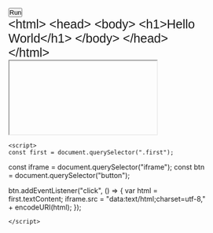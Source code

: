 <!DOCTYPE html>
<html lang="en">
<head>
    <meta charset="UTF-8">
    <meta name="viewport" content="width=device-width, initial-scale=1.0">
    <meta http-equiv="X-UA-Compatible" content="ie=edge">
        <title>Html editor</title>
<style>
	* {
  box-sizing: border-box;
  padding: 0;
  margin: 0;
}


.btn {
  position:absolute;
  top:0%;
  left:25%;
   padding: 0.4rem;
  width: 6rem;
  background: #999999;
  color: gold;
  font-size: 1rem;
  outline:none;
  cursor:pointer;
   height:8%;
}
.btn:hover{
   color:white;
   background: blue;
}


.main-editor {
  background:#D0ECE7;
  display: flex;
  width: 100%;
  top:7%;
  padding: 4rem;
  box-shadow:0 2px 3px black;
  position:fixed;
    height:110vh;
   justify-content: center;
    align-items: center;
  border: 7px solid #36383f;
}

.first {
  background-color: #ffffff;
  width: 50%;
  top:30%;
   overflow-x: hidden;
  overflow-y: auto;
  white-space: pre;
  box-shadow: 0 1px 1px rgb(22, 22, 22);
  outline: none;
  padding: 0.4rem;
  height: 90vh;
}

.second {
  background-color: rgb(255, 255, 255);
  width: 50%;
  overflow-y: auto;
  white-space: pre;
  right: 0;
  box-shadow: 0 1px 1px rgb(22, 22, 22);
  padding: 0.4rem;
  height: 90vh;
}
</style>
</head>
<body>
    <div class="main-editor" >
        <button class="btn">Run</button>
		<div style="font-size:25px;font-family:arial;" class="first" contenteditable>
        &#60html&#62
	   &#60head&#62
	  &#60body&#62
	 &#60h1&#62Hello World&#60/h1&#62
	 &#60/body&#62
	  &#60/head&#62
	  &#60/html&#62
        </div>
        <iframe class="second">
        </iframe>
    </div>

    <script>
	const first = document.querySelector(".first");
const iframe = document.querySelector("iframe");
const btn = document.querySelector("button");

btn.addEventListener("click", () => {
  var html = first.textContent;
  iframe.src = "data:text/html;charset=utf-8," + encodeURI(html);
});


	</script>
	
</body>
</html>
